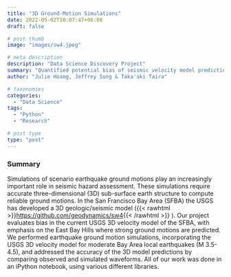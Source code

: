 ```yaml
---
title: "3D Ground-Motion Simulations"
date: 2022-05-02T10:07:47+06:00
draft: false

# post thumb
image: "images/sw4.jpeg"

# meta description
description: "Data Science Discovery Project"
summary: "Quantified potential bias of seismic velocity model prediction data to improve accuracy of future simulations."
author: "Julie Hoang, Jeffrey Sung & Taka'aki Taira"

# taxonomies
categories: 
  - "Data Science"
tags:
  - "Python"
  - "Research"

# post type
type: "post"
---
```


### Summary
Simulations of scenario earthquake ground motions play an increasingly important role in seismic hazard assessment. These simulations require accurate three-dimensional (3D) sub-surface earth structure to compute reliable ground motions. In the San Francisco Bay Area (SFBA) the USGS has developed a 3D geologic/seismic model ({{< rawhtml >}}<a href="https://github.com/geodynamics/sw4" rel="noopener noreferrer" target="_blank">https://github.com/geodynamics/sw4</a>{{< /rawhtml >}} ). Our project evaluates bias in the current USGS 3D velocity model of the SFBA, with emphasis on the East Bay Hills where strong ground motions are predicted. We performed earthquake ground motion simulations, incorporating the USGS 3D velocity model for moderate Bay Area local earthquakes (M 3.5-4.5), and addressed the accuracy of the 3D model predictions by comparing observed and simulated waveforms. All of our work was done in an iPython notebook, using various different libraries.